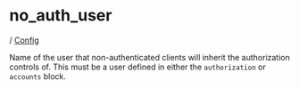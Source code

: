 # no_auth_user

/ [Config](../index.md) 

Name of the user that non-authenticated clients
will inherit the authorization controls of. This must be a user
defined in either the `authorization` or `accounts` block.

